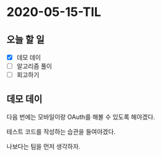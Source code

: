# 2020-05-15-TIL

## 오늘 할 일

- [x] 데모 데이
- [ ] 알고리즘 풀이
- [ ] 회고하기

## 데모 데이

다음 번에는 모바일이랑 OAuth를 해볼 수 있도록 해야겠다.

테스트 코드를 작성하는 습관을 들여야겠다.

나보다는 팀을 먼저 생각하자.

